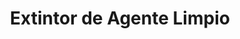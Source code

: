 ---
title: "Extintor de Agente Limpio"
description: "Protección Avanzada para Equipos Sensibles"
line: "Línea de control de incendios"
main:
  id: 104 # ID único para este producto
  content: |
    Presentamos nuestro **Extintor de Agente Limpio**, la solución más avanzada para la protección contra incendios en entornos delicados. Este equipo, parte esencial de nuestra **Línea de Control de Incendios**, utiliza un agente extintor de última generación que suprime el fuego de manera rápida y efectiva sin dejar residuos, salvaguardando tus bienes más valiosos.

  imgCard: "@/images/products/a-05.avif" 
  imgMain: "@/images/products/a-05.avif"
  imgAlt: "Extintor de agente limpio para entornos electrónicos"
tabs:
  - id: "tabs-with-card-item-1"
    dataTab: "#tabs-with-card-1"
    title: "Descripción General"
  - id: "tabs-with-card-item-2"
    dataTab: "#tabs-with-card-2"
    title: "Especificaciones Técnicas"
  - id: "tabs-with-card-item-3"
    dataTab: "#tabs-with-card-3"
    title: "Ventajas Clave y Aplicaciones"
longDescription:
  title: "Seguridad Sin Compromisos ni Daños Colaterales"
  subTitle: |
    El Extintor de Agente Limpio de Extintores del Risaralda es la elección predilecta para áreas con equipos electrónicos, archivos irremplazables, laboratorios o salas de servidores. Su agente no conductor y de rápida evaporación garantiza una extinción eficaz sin dañar componentes ni dejar rastro, permitiendo la reanudación de operaciones casi de inmediato. Es la inversión inteligente para la continuidad de tu negocio.
  btnTitle: "Consulta un experto para tu solución"
  btnURL: "#"
descriptionList:
  - title: "Extinción Limpia"
    subTitle: "Actúa mediante la absorción de calor, interrumpiendo la reacción en cadena del fuego sin dejar ningún tipo de residuo, polvo o humedad."
  - title: "Seguro para Personas y Equipos"
    subTitle: "No es conductor de electricidad y es seguro para usar en presencia de equipos electrónicos sensibles. Su baja toxicidad lo hace seguro en áreas ocupadas."
  - title: "Rápida Acción"
    subTitle: "Suprime el fuego en segundos, minimizando el daño y permitiendo una rápida recuperación de la actividad."
specificationsLeft:
  - title: "Agente Extintor"
    subTitle: "Agente halocarbonado (ej. 3M™ Novec™ 1230 o HFC-227ea / FM-200), que se evapora sin dejar residuos."
  - title: "Capacidad"
    subTitle: "Disponible en capacidades de X kg o X lb (ej. 2.5 kg, 4.5 kg, 6 kg, 9 kg) según el volumen del riesgo a proteger."
  - title: "Presión de Servicio"
    subTitle: "Almacenado bajo presión, con manómetro para una verificación sencilla y constante de su estado operativo."
  - title: "Clasificación de Fuego"
    subTitle: "Eficaz contra fuegos de **Tipo B** (líquidos inflamables) y **Tipo C** (equipos eléctricos energizados). Algunos son también aptos para Tipo A."
tableData:
  - feature: ["Especificación", "Valor"]
    description:
      - ["Tipo de Agente", "Halocarbonado (Novec 1230 / FM-200)"]
      - ["Capacidad (kg)", "Variable (ej. 2.5, 4.5, 6, 9)"]
      - ["Clase de Fuego", "B, C (opcionalmente A)"]
      - ["Material del Cilindro", "Acero de alta resistencia con recubrimiento especial"]
      - ["Funcionamiento", "Interrupción química y absorción de calor"]
blueprints:
  first: "@/images/products/a-05.avif"
  second: "@/images/products/a-05.avif" 
---
